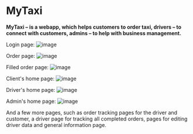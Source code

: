# MyTaxi
**MyTaxi – is a webapp, which helps customers to order taxi, drivers – to connect with customers, admins – to help with business management.**

Login page:
![image](https://github.com/partolaaa/MyTaxi/assets/108837885/cb62acc8-f3fc-4dbd-94ed-630bf66a5936)

Order page:
![image](https://github.com/partolaaa/MyTaxi/assets/108837885/e9bc2874-991d-4ef4-a4e1-3482d8e98322)

Filled order page:
![image](https://github.com/partolaaa/MyTaxi/assets/108837885/75e2fe07-9a40-4e02-9215-ebd788b0b289)

Client's home page:
![image](https://github.com/partolaaa/MyTaxi/assets/108837885/b0cddb2a-2954-43b3-8c26-3d2b7c1063f6)

Driver's home page:
![image](https://github.com/partolaaa/MyTaxi/assets/108837885/7f7a0d3a-6674-4a4a-be4d-24d012adcb34)

Admin's home page:
![image](https://github.com/partolaaa/MyTaxi/assets/108837885/3df13a6f-08fc-4f24-849c-705388f4c75f)


And a few more pages, such as order tracking pages for the driver and customer, a driver page for tracking all completed orders, pages for editing driver data and general information page.
